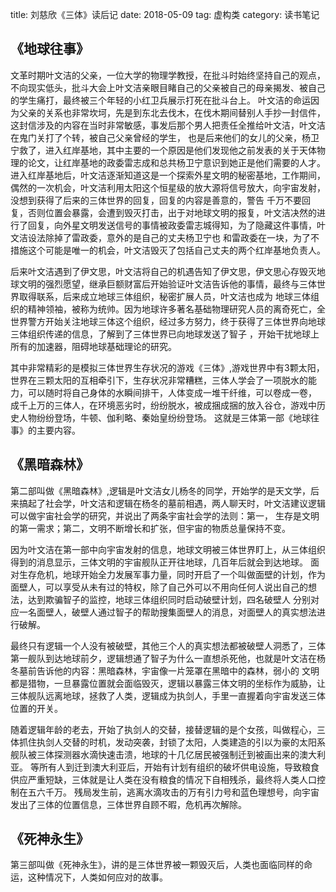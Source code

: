 title: 刘慈欣《三体》读后记
date: 2018-05-09
tag: 虚构类
category: 读书笔记

## 《地球往事》
文革时期叶文洁的父亲，一位大学的物理学教授，在批斗时始终坚持自己的观点，不向现实低头，批斗大会上叶文洁亲眼目睹自己的父亲被自己的母亲揭发、被自己的学生痛打，最终被三个年轻的小红卫兵展示打死在批斗台上。
叶文洁的命运因为父亲的关系也非常坎坷，先是到东北去伐木，在伐木期间替别人手抄一封信件，这封信涉及的内容在当时非常敏感，事发后那个男人把责任全推给叶文洁，叶文洁在鬼门关打了个转，被自己父亲曾经的学生，
也是后来他们的女儿的父亲，杨卫宁救了，进入红岸基地，其中主要的一个原因是他们发现他之前发表的关于天体物理的论文，让红岸基地的政委雷志成和总共杨卫宁意识到她正是他们需要的人才。
进入红岸基地后，叶文洁逐渐知道这是一个探索外星文明的秘密基地，工作期间，偶然的一次机会，叶文洁利用太阳这个恒星级的放大源将信号放大，向宇宙发射，没想到获得了后来的三体世界的回复，回复的内容是善意的，警告
千万不要回复，否则位置会暴露，会遭到毁灭打击，出于对地球文明的报复，叶文洁决然的进行了回复，向外星文明发送信号的事情被政委雷志城得知，为了隐藏这件事情，叶文洁设法除掉了雷政委，意外的是自己的丈夫杨卫宁也
和雷政委在一块，为了不措施这个可能是唯一的机会，叶文洁毁灭了包括自己丈夫的两个红岸基地负责人。

后来叶文洁遇到了伊文思，叶文洁将自己的机遇告知了伊文思，伊文思心存毁灭地球文明的强烈愿望，继承巨额财富后开始验证叶文洁告诉他的事情，最终与三体世界取得联系，后来成立地球三体组织，秘密扩展人员，叶文洁也成为
地球三体组织的精神领袖，被称为统帅。因为地球许多著名基础物理研究人员的离奇死亡，全世界警方开始关注地球三体这个组织，经过多方努力，终于获得了三体世界向地球三体组织传递的信息，了解到了三体世界已向地球发送了智子
，开始干扰地球上所有的加速器，阻碍地球基础理论的研究。

其中非常精彩的是模拟三体世界生存状况的游戏《三体》,游戏世界中有3颗太阳，世界在三颗太阳的互相牵引下，生存状况非常糟糕，三体人学会了一项脱水的能力，可以随时将自己身体的水瞬间排干，人体变成一堆干纤维，可以卷成一卷，
成千上万的三体人，在环境恶劣时，纷纷脱水，被成捆成捆的放入谷仓，游戏中历史人物纷纷登场，牛顿、伽利略、秦始皇纷纷登场。
这就是三体第一部《地球往事》的主要内容。

## 《黑暗森林》

第二部叫做《黑暗森林》,逻辑是叶文洁女儿杨冬的同学，开始学的是天文学，后来搞起了社会学，叶文洁和逻辑在杨冬的墓前相遇，两人聊天时，叶文洁建议逻辑可以做宇宙社会学的研究，并说出了两条宇宙社会学的法则：第一，
生存是文明的第一需求；第二，文明不断增长和扩张，但宇宙的物质总量保持不变。

因为叶文洁在第一部中向宇宙发射的信息，地球文明被三体世界盯上，从三体组织得到的消息显示，三体文明的宇宙舰队正开往地球，几百年后就会到达地球。
面对生存危机，地球开始全力发展军事力量，同时开启了一个叫做面壁的计划，作为面壁人，可以享受从未有过的特权，除了自己外可以不用向任何人说出自己的想法，达到欺骗智子的监控，地球三体组织同时启动破壁计划，四名破壁人
分别对应一名面壁人，破壁人通过智子的帮助搜集面壁人的消息，对面壁人的真实想法进行破解。

最终只有逻辑一个人没有被破壁，其他三个人的真实想法都被破壁人洞悉了，三体第一舰队到达地球前夕，逻辑想通了智子为什么一直想杀死他，也就是叶文洁在杨冬墓前告诉他的内容：黑暗森林，宇宙像一片笼罩在黑暗中的森林，弱小的
文明都是猎物，一旦暴露位置就会面临毁灭，逻辑以暴露三体文明的坐标作为威胁，让三体舰队远离地球，拯救了人类，逻辑成为执剑人，手里一直握着向宇宙发送三体位置的开关。

随着逻辑年龄的老去，开始了执剑人的交替，接替逻辑的是个女孩，叫做程心，三体抓住执剑人交替的时机，发动突袭，封锁了太阳，人类建造的引以为豪的太阳系舰队被三体探测器水滴快速击溃，地球的十几亿居民被强制迁到被画出来的澳大利亚。
等所有人到迁到澳大利亚后，开始有计划有组织的破坏供电设施，导致粮食供应严重短缺，三体就是让人类在没有粮食的情况下自相残杀，最终将人类人口控制在五六千万。
残局发生前，逃离水滴攻击的万有引力号和蓝色理想号，向宇宙发出了三体的位置信息，三体世界自顾不暇，危机再次解除。

## 《死神永生》

第三部叫做《死神永生》，讲的是三体世界被一颗毁灭后，人类也面临同样的命运，这种情况下，人类如何应对的故事。